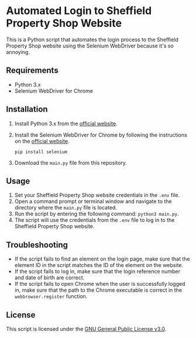 
# Automated Login to Sheffield Property Shop Website

This is a Python script that automates the login process to the Sheffield Property Shop website using the Selenium WebDriver because it's so annoying.

## Requirements

* Python 3.x
* Selenium WebDriver for Chrome

## Installation

1. Install Python 3.x from the [official website](https://www.python.org/downloads/).
2. Install the Selenium WebDriver for Chrome by following the instructions on the [official website](https://sites.google.com/a/chromium.org/chromedriver/downloads).

   ```
   pip install selenium
   ```
3. Download the `main.py` file from this repository.

## Usage

1. Set your Sheffield Property Shop website credentials in the `.env` file.
2. Open a command prompt or terminal window and navigate to the directory where the `main.py` file is located.
3. Run the script by entering the following command: `python3 main.py`.
4. The script will use the credentials from the `.env` file to log in to the Sheffield Property Shop website.

## Troubleshooting

* If the script fails to find an element on the login page, make sure that the element ID in the script matches the ID of the element on the website.
* If the script fails to log in, make sure that the login reference number and date of birth are correct.
* If the script fails to open Chrome when the user is successfully logged in, make sure that the path to the Chrome executable is correct in the `webbrowser.register` function.

## License

This script is licensed under the [GNU General Public License v3.0](https://www.gnu.org/licenses/gpl-3.0.en.html).
